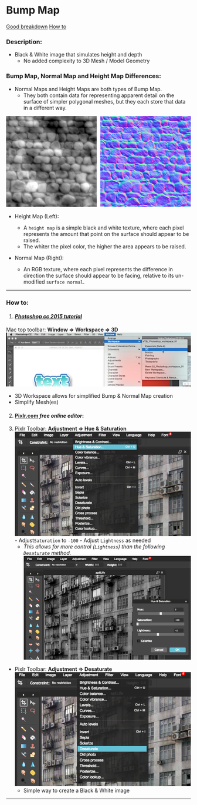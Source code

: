 # Bump Map
[Good breakdown](https://www.youtube.com/watch?v=yHzIx41eiD4)
[How to](https://www.pluralsight.com/blog/tutorials/tips-creating-perfect-normal-maps-every-time)
### Description:
- Black & White image that simulates height and depth
  - No added complexity to 3D Mesh / Model Geometry

### Bump Map, Normal Map and Height Map Differences:
- Normal Maps and Height Maps are both types of Bump Map.
  - They both contain data for representing apparent detail on the surface of simpler polygonal meshes, but they each store that data in a different way.

![](LeftHeight_RightNormal.png)

- Height Map (Left):
  - A `height map` is a simple black and white texture, where each pixel represents the amount that point on the surface should appear to be raised.
  - The whiter the pixel color, the higher the area appears to be raised.


- Normal Map (Right):
  - An RGB texture, where each pixel represents the difference in direction the surface should appear to be facing, relative to its un-modified `surface normal`.



---
### How to:

1. #### [_Photoshop cc 2015 tutorial_](https://www.youtube.com/watch?v=_3CG-lzy0RA)
Mac top toolbar: **Window => Workspace => 3D**
![](ps15cc_3d_workspace.png)
  - 3D Workspace allows for simplified Bump & Normal Map creation
  - Simplify Mesh(es)
2. #### [Pixlr.com](https://pixlr.com/editor/) _free online editor_:
  1. Pixlr Toolbar: **Adjustment => Hue & Saturation**
  ![](pixlr_hue&saturation1.png)
    - Adjust`Saturation` to `-100`
    - Adjust `Lightness` as needed
        - _This allows for more control (`Lightness`) than the following `Desaturate` method._
  ![](pixlr_hue&saturation_adj.png)

  - Pixlr Toolbar: **Adjustment => Desaturate**
  ![](pixlr_desaturate.png)
    - Simple way to create a Black & White image

---
